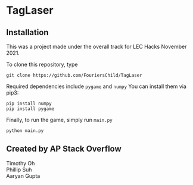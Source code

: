 # TagLaser

## Installation
This was a project made under the overall track for LEC Hacks November 2021.

To clone this repository, type
```
git clone https://github.com/FouriersChild/TagLaser
```

Required dependencies include ```pygame``` and ```numpy```
You can install them via pip3:

```
pip install numpy
pip install pygame
```

Finally, to run the game, simply run ```main.py```

```
python main.py
```

## Created by AP Stack Overflow
Timothy Oh  
Phillip Suh  
Aaryan Gupta  
